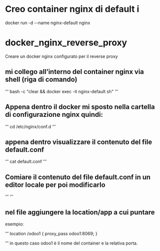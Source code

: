 

# Creo container nginx di default i
docker run -d --name nginx-default nginx
# docker_nginx_reverse_proxy
Creare un docker nginx configurato per il reverse proxy


## mi collego all’interno del container nginx via shell (riga di comando)
‘’’
bash -c "clear && docker exec -it nginx-default sh"
‘’’

## Appena dentro il docker mi sposto nella cartella di configurazione nginx quindi:
‘’’
cd /etc/nginx/conf.d
‘’’

## appena dentro visualizzare il contenuto del file default.conf
‘’’
cat default.conf
‘’’

## Comiare il contenuto del file default.conf in un editor locale per poi modificarlo
‘’’
<fare copia dal terminale e incolla in un editor di testo es. sublime>
‘’’
## nel file aggiungere la location/app a cui puntare

esempio:

‘’’ 
location /odoo1 {
        proxy_pass odoo1:8069;
    }

‘’’
in questo caso odoo1 è il nome del container e la relativa porta.




  

